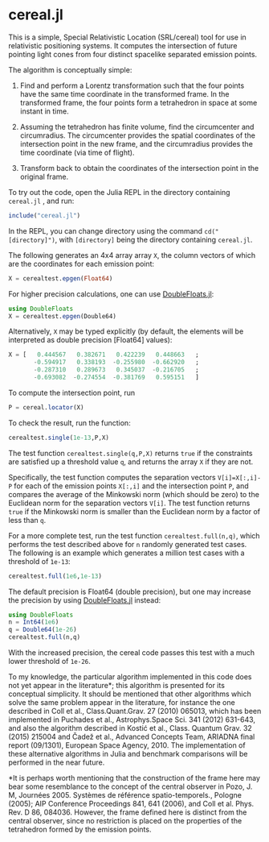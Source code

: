 # cereal.jl
This is a simple, Special Relativistic Location (SRL/cereal) tool for use in relativistic positioning systems. It computes the intersection of future pointing light cones from four distinct spacelike separated emission points.

The algorithm is conceptually simple:

  1. Find and perform a Lorentz transformation such that the four points have the same time coordinate in the transformed frame. In the transformed frame, the four points form a tetrahedron in space at some instant in time.

  2. Assuming the tetrahedron has finite volume, find the circumcenter and circumradius. The circumcenter provides the spatial coordinates of the intersection point in the new frame, and the circumradius provides the time coordinate (via time of flight).

  3. Transform back to obtain the coordinates of the intersection point in the original frame.

To try out the code, open the Julia REPL in the directory containing ```cereal.jl``` , and run:

```julia
include("cereal.jl")
```
In the REPL, you can change directory using the command ```cd("[directory]")```, with ```[directory]``` being the directory containing ```cereal.jl```.

The following generates an 4x4 array array ```X```, the column vectors of which are the coordinates for each emission point:

```julia
X = cerealtest.epgen(Float64)
```
For higher precision calculations, one can use [DoubleFloats.jl](https://github.com/JuliaMath/DoubleFloats.jl):

```julia
using DoubleFloats
X = cerealtest.epgen(Double64)
```

Alternatively, ```X``` may be typed explicitly (by default, the elements will be interpreted as double precision [Float64] values):

```julia
X = [   0.444567   0.382671   0.422239   0.448663   ;
       -0.594917   0.338193  -0.255980  -0.662920   ;
       -0.287310   0.289673   0.345037  -0.216705   ;
       -0.693082  -0.274554  -0.381769   0.595151   ]
```

To compute the intersection point, run

```julia
P = cereal.locator(X)
```

To check the result, run the function:

```julia
cerealtest.single(1e-13,P,X)
```

The test function ```cerealtest.single(q,P,X)``` returns ```true``` if the constraints are satisfied up a threshold value ```q```, and returns the array ```X``` if they are not.

Specifically, the test function computes the separation vectors ```V[i]=X[:,i]-P``` for each of the emission points ```X[:,i]``` and the intersection point ```P```, and compares the average of the Minkowski norm (which should be zero) to the Euclidean norm for the separation vectors ```V[i]```. The test function returns ```true``` if the Minkowski norm is smaller than the Euclidean norm by a factor of less than ```q```.

For a more complete test, run the test function ```cerealtest.full(n,q)```, which performs the test described above for ```n``` randomly generated test cases. The following is an example which generates a million test cases with a threshold of ```1e-13```:

```julia
cerealtest.full(1e6,1e-13)
```

The default precision is Float64 (double precision), but one may increase the precision by using [DoubleFloats.jl](https://github.com/JuliaMath/DoubleFloats.jl) instead:

```julia
using DoubleFloats
n = Int64(1e6)
q = Double64(1e-26)
cerealtest.full(n,q)
```

With the increased precision, the cereal code passes this test with a much lower threshold of ```1e-26```.

To my knowledge, the particular algorithm implemented in this code does not yet appear in the literature*; this algorithm is presented for its conceptual simplicity. It should be mentioned that other algorithms which solve the same problem appear in the literature, for instance the one described in Coll et al., Class.Quant.Grav. 27 (2010) 065013, which has been implemented in Puchades et al., Astrophys.Space Sci. 341 (2012) 631-643, and also the algorithm described in Kostić et al., Class. Quantum Grav. 32 (2015) 215004 and Čadež et al., Advanced Concepts Team, ARIADNA final report (09/1301), European Space Agency, 2010. The implementation of these alternative algorithms in Julia and benchmark comparisons will be performed in the near future.

*It is perhaps worth mentioning that the construction of the frame here may bear some resemblance to the concept of the central observer in Pozo, J. M, Journées 2005. Systèmes de référence spatio-temporels., Pologne (2005); AIP Conference Proceedings 841, 641 (2006), and Coll et al. Phys. Rev. D 86, 084036. However, the frame defined here is distinct from the central observer, since no restriction is placed on the properties of the tetrahedron formed by the emission points.
